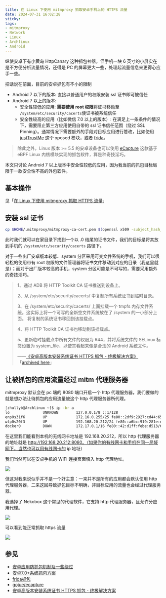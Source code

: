 ```yaml
---
title: 在 Linux 下使用 mitmproxy 抓取安卓手机上的 HTTPS 流量
date: 2024-07-31 16:02:28
sticky:
tags:
- mitmproxy
- Network
- Linux
- Archlinux
- Android
---
```


纵使安卓下有小黄鸟 HttpCanary 这种抓包神器，但手机一块 6 英寸的小屏实在是不方便分析流量情况，还得是 PC 的屏幕更大一些，处理起流量信息来更得心应手一些。

把话说在前面，目前的安卓抓包有不小的限制

- Android 7 以下的版本: 直接以普通用户的权限安装 ssl 证书即可被信任
- Android 7 以上的版本:
  - 安全性较低的应用: **需要使用 root 权限**将证书移动至 `/system/etc/security/cacerts`使证书被系统信任
  - 安全性较高的应用（比如微信 7.0 以上的版本）: 在满足上一条条件的情况下，需要阻止第三方应用使用自带的 ssl 证书信任范围（绕过 SSL Pinning）。通常情况下需要额外的手段对目标应用进行篡改，比如使用 [justTrustMe](https://github.com/Fuzion24/JustTrustMe) 这个 xposed 模块，或者 [frida](https://github.com/frida/frida/)。

> 除此之外，Linux 版本 >= 5.5 的安卓设备也可以使用 [eCapture](https://github.com/gojue/ecapture) 这款基于 eBPF Linux  内核模块实现的抓包软件，算是种奇技淫巧。

本文只讨论 Android 7 以上版本中安全性较低的应用，因为我当前的抓包目标局限于一款安全性不高的外包软件。

## 基本操作

见「[在 Linux 下使用 mitmproxy 抓取 HTTPS 流量](/2024/02/29/capture-https-traffic-on-linux-with-mitmproxy/)」

## 安装 ssl 证书

```bash
cp $HOME/.mitmproxy/mitmproxy-ca-cert.pem $(openssl x509 -subject_hash_old -in $HOME/.mitmproxy/mitmproxy-ca-cert.pem | head -n 1).0
```

此时我们就可以在家目录下找到一个以 .0 结尾的证书文件，我们的目标是将其放到手机的 `/system/etc/security/cacerts` 路径下。

对于一些出厂安卓版本较低、system 分区采用可变文件系统的手机，我们可以很轻松的使用带有 root 权限的文件管理器将证书文件移动到对应的目录（我这里就是）；而对于出厂版本较高的手机，system 分区可能是不可写的，需要采用额外的奇技淫巧。

> 1、通过 ADB 将 HTTP Toolkit CA 证书推送到设备上。
>
> 2、从 /system/etc/security/cacerts/ 中复制所有系统证书到临时目录。
>
> 3、在 /system/etc/security/cacerts/ 上面挂载一个 tmpfs 内存文件系统。这实际上将一个可写的全新空文件系统放在了 /system 的一小部分上面。 将复制的系统证书移回到该挂载点。
>
> 4、将 HTTP Toolkit CA 证书也移动到该挂载点。
>
> 5、更新临时挂载点中所有文件的权限为 644，并将系统文件的 SELinux 标签设置为 system_file，以使其看起来像是合法的 Android 系统文件。
>
> ——[《安卓高版本安装系统证书 HTTPS 抓包 - 终极解决方案》](http://91fans.com.cn/post/certificate/) 「[archived here](http://web.archive.org/web/20240801045307/http://91fans.com.cn/post/certificate/#gsc.tab=0)」

## 让被抓包的应用流量经过 mitm 代理服务器

mitmproxy 默认会在 pc 端的 8080 端口开启一个 http 代理服务器，我们要做的就是想办法让待抓包的应用流量被这个 http 代理服务器所代理。

```bash
[zhullyb@Archlinux ~]$ ip -br a
lo               UNKNOWN        127.0.0.1/8 ::1/128 
enp0s31f6        UP             172.16.0.255/25 fe80::2df9:2927:cd44:65c/64 
wlp0s20f3        UP             192.168.20.212/24 fe80::a6bc:919:281e:dcab/64 
docker0          DOWN           172.17.0.1/16 fe80::42:d1ff:febe:d513/64
```

在这里我们能看到本机的无线网卡地址是 192.168.20.212，所以 http 代理服务器的地址就是 http://192.168.20.212:8080。（如果你的有线网卡和手机在同一局域网下，当然也可以用有线网卡的 ip 地址）

我们当然可以在安卓手机的 WIFI 连接页面填入 http 代理地址。

![](https://r2-reverse.5435486.xyz/uploads/2024/08/12/66ab548080ed6.webp)

但这对我来说似乎并不是一个好主意：一来并不是所有的应用都会默认使用 http 代理服务器，二来这回导致抓包目标不明确，非目标应用的流量也会经过代理服务器。

我选择了 Nekobox 这个常见的代理软件，它支持 http 代理服务器，且允许分应用代理。

![](https://r2-reverse.5435486.xyz/uploads/2024/08/12/66ab54f08dfd6.webp)

可以看到能正常抓取 https 流量

![](https://r2-reverse.5435486.xyz/uploads/2024/08/12/66ab5970a6ac7.webp)

## 参见

- [安卓应用防抓包机制及一些绕过](https://ibukifalling.github.io/2023/06/07/Android-app-packet-capture/)
- [安卓7.0+系统抓包方案](https://chorer.github.io/2022/05/19/A-%E5%AE%89%E5%8D%937.0%E7%B3%BB%E7%BB%9F%E6%8A%93%E5%8C%85%E6%96%B9%E6%A1%88/)
- [frida抓包](https://www.cnblogs.com/snad/p/17449454.html)
- [gojue/ecapture](https://github.com/gojue/ecapture)
- [安卓高版本安装系统证书 HTTPS 抓包 - 终极解决方案](http://91fans.com.cn/post/certificate/#gsc.tab=0)
